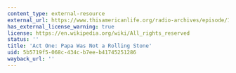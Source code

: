 ```yaml
---
content_type: external-resource
external_url: https://www.thisamericanlife.org/radio-archives/episode/104/music-lessons?act=1
has_external_license_warning: true
license: https://en.wikipedia.org/wiki/All_rights_reserved
status: ''
title: 'Act One: Papa Was Not a Rolling Stone'
uid: 5b5719f5-068c-434c-b7ee-b41745251286
wayback_url: ''
---
```

